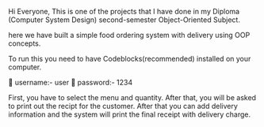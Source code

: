Hi Everyone, This is one of the projects that I have done in my Diploma (Computer System Design) second-semester Object-Oriented Subject. 

here we have built a simple food ordering system with delivery using OOP concepts. 

To run this you need to have Codeblocks(recommended) installed on your computer. 

🔴 username:- user
🔴 password:- 1234

First, you have to select the menu and quantity. After that, you will be asked to print out the recipt for the customer. After that you can add delivery information and the system will print the final receipt with delivery charge.
